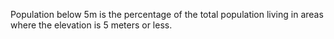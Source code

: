 Population below 5m is the percentage of the total population living in areas where the elevation is 5 meters or less.